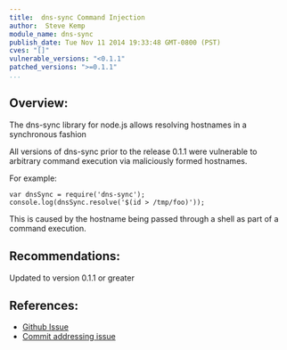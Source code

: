 ```yaml
---
title:  dns-sync Command Injection
author:  Steve Kemp
module_name: dns-sync
publish_date: Tue Nov 11 2014 19:33:48 GMT-0800 (PST)
cves: "[]"
vulnerable_versions: "<0.1.1"
patched_versions: ">=0.1.1"
...
```


## Overview:

The dns-sync library for node.js allows resolving hostnames in a synchronous fashion

All versions of dns-sync prior to the release 0.1.1 were vulnerable to arbitrary command execution via maliciously formed hostnames.

For example:

    var dnsSync = require('dns-sync');
    console.log(dnsSync.resolve('$(id > /tmp/foo)'));

This is caused by the hostname being passed through a shell as part of a command execution.

## Recommendations:

Updated to version 0.1.1 or greater

## References:

- [Github Issue](https://github.com/skoranga/node-dns-sync/issues/1)
- [Commit addressing issue](https://github.com/skoranga/node-dns-sync/commit/d9abaae384b198db1095735ad9c1c73d7b890a0d)
